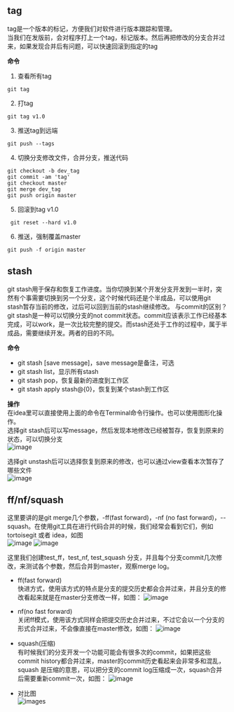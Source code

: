 ## tag    
tag是一个版本的标记，方便我们对软件进行版本跟踪和管理。  
当我们在发版前，会对程序打上一个tag，标记版本。然后再把修改的分支合并过来，如果发现合并后有问题，可以快速回滚到指定的tag  

**命令**    
1. 查看所有tag  
```
git tag  
```
2. 打tag  
```
git tag v1.0  
```
3. 推送tag到远端      
```
git push --tags
```  
4. 切换分支修改文件，合并分支，推送代码  
```
git checkout -b dev_tag      
git commit -am 'tag'   
git checkout master    
git merge dev_tag  
git push origin master  
```
5. 回滚到tag v1.0  
```
 git reset --hard v1.0 
```
6. 推送，强制覆盖master
```
git push -f origin master  
```

## stash     
git stash用于保存和恢复工作进度。当你切换到某个开发分支开发到一半时，突然有个事需要切换到另一个分支，这个时候代码还是个半成品，可以使用git stash暂存当前的修改，过后可以回到当前的stash继续修改。
与commit的区别？git stash是一种可以切换分支的not commit状态。commit应该表示工作已经基本完成，可以work，是一次比较完整的提交。而stash还处于工作的过程中，属于半成品，需要继续开发。两者的目的不同。

**命令**    
- git stash [save message]，save message是备注，可选
- git stash list，显示所有stash
- git stash pop，恢复最新的进度到工作区
- git stash apply stash@{0}，恢复到某个stash到工作区

**操作**    
在idea里可以直接使用上面的命令在Terminal命令行操作。也可以使用图形化操作。  
选择git stash后可以写message，然后发现本地修改已经被暂存，恢复到原来的状态，可以切换分支  
![image](https://github.com/jmilktea/jmilktea/blob/master/%E5%B7%A5%E5%85%B7%E7%B1%BB/git/images/git-stash.png)  

选择git unstash后可以选择恢复到原来的修改，也可以通过view查看本次暂存了哪些文件  
![image](https://github.com/jmilktea/jmilktea/blob/master/%E5%B7%A5%E5%85%B7%E7%B1%BB/git/images/git-unstash.png)    


## ff/nf/squash     
这里要讲的是git merge几个参数，-ff(fast forward)，-nf (no fast forward)，--squash。在使用git工具在进行代码合并的时候，我们经常会看到它们，例如 tortoisegit 或者 idea，如图  
![image](https://github.com/jmilktea/jmilktea/blob/master/%E5%B7%A5%E5%85%B7%E7%B1%BB/git/images/tor-merge-param.png)
![image](https://github.com/jmilktea/jmilktea/blob/master/%E5%B7%A5%E5%85%B7%E7%B1%BB/git/images/idea-merge-param.png)
 
这里我们创建test_ff，test_nf, test_squash 分支，并且每个分支commit几次修改，来测试各个参数，然后合并到master，观察merge log。
- ff(fast forward)  
快进方式，使用该方式的特点是分支的提交历史都会合并过来，并且分支的修改看起来就是在master分支修改一样，如图：
![image](https://github.com/jmilktea/jmilktea/blob/master/%E5%B7%A5%E5%85%B7%E7%B1%BB/git/images/git-ff.png)
 
- nf(no fast forward)  
关闭ff模式，使用该方式同样会把提交历史合并过来，不过它会以一个分支的形式合并过来，不会像直接在master修改，如图：
![image](https://github.com/jmilktea/jmilktea/blob/master/%E5%B7%A5%E5%85%B7%E7%B1%BB/git/images/git-nf.png)

- squash(压缩)  
有时候我们的分支开发一个功能可能会有很多次的commit，如果把这些commit history都合并过来，master的commit历史看起来会非常多和混乱，squash 是压缩的意思，可以把分支的commit log压缩成一次，squash合并后需要重新commit一次，如图：
![image](https://github.com/jmilktea/jmilktea/blob/master/%E5%B7%A5%E5%85%B7%E7%B1%BB/git/images/git-squash.png)

- 对比图  
![images](https://github.com/jmilktea/jmilktea/blob/master/%E5%B7%A5%E5%85%B7%E7%B1%BB/git/images/git-ffnfsquash.png)
